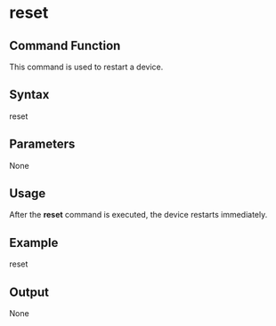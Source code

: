 # reset<a name="EN-US_TOPIC_0000001133846476"></a>

## Command Function<a name="section366714216619"></a>

This command is used to restart a device.

## Syntax<a name="section8833164614615"></a>

reset

## Parameters<a name="section12809111019453"></a>

None

## Usage<a name="section15935131220717"></a>

After the  **reset**  command is executed, the device restarts immediately.

## Example<a name="section79281818476"></a>

reset

## Output<a name="section12742311179"></a>

None

